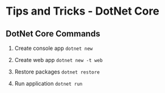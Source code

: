 # Tips and Tricks - DotNet Core

## DotNet Core Commands

1. Create console app
    `dotnet new`

1. Create web app
    `dotnet new -t web`

1. Restore packages
    `dotnet restore`

1. Run application
    `dotnet run`
